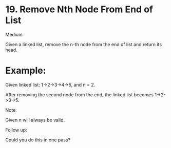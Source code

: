 # 19. Remove Nth Node From End of List
Medium

Given a linked list, remove the n-th node from the end of list and return its head.

# Example:

Given linked list: 1->2->3->4->5, and n = 2.

After removing the second node from the end, the linked list becomes 1->2->3->5.

Note:

Given n will always be valid.

Follow up:

Could you do this in one pass?
